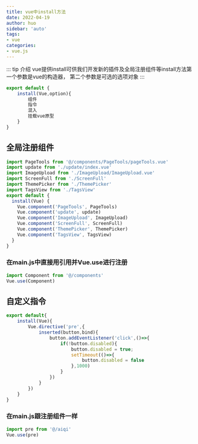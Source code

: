 ```yaml
---
title: vue中install方法
date: 2022-04-19
author: huo
sidebar: 'auto'
tags:
- vue
categories:
- vue.js
---
```


::: tip 介绍
vue提供install可供我们开发新的插件及全局注册组件等install方法第一个参数是vue的构造器，
第二个参数是可选的选项对象
:::

```javascript
export default {
	install(Vue,option){
		组件
		指令
		混入
		挂载vue原型
	}
}
```
## 全局注册组件

```javascript
import PageTools from '@/components/PageTools/pageTools.vue'
import update from './update/index.vue'
import ImageUpload from './ImageUpload/ImageUpload.vue'
import ScreenFull from './ScreenFull'
import ThemePicker from './ThemePicker'
import TagsView from './TagsView'
export default {
  install(Vue) {
    Vue.component('PageTools', PageTools)
    Vue.component('update', update)
    Vue.component('ImageUpload', ImageUpload)
    Vue.component('ScreenFull', ScreenFull)
    Vue.component('ThemePicker', ThemePicker)
    Vue.component('TagsView', TagsView)
  }
}
```
### 在main.js中直接用引用并Vue.use进行注册
```javascript
import Component from '@/components'
Vue.use(Component)
```

## 自定义指令
```javascript
export default{
	install(Vue){
		Vue.directive('pre',{
			inserted(button,bind){
				button.addEventListener('click',()=>{
					if(!button.disabled){
						button.disabled = true;
						setTimeout(()=>{
							button.disabled = false
						},1000)
					}
				})
			}
		})
	}
}
```
### 在main.js跟注册组件一样
```javascript
import pre from '@/aiqi'
Vue.use(pre)
```